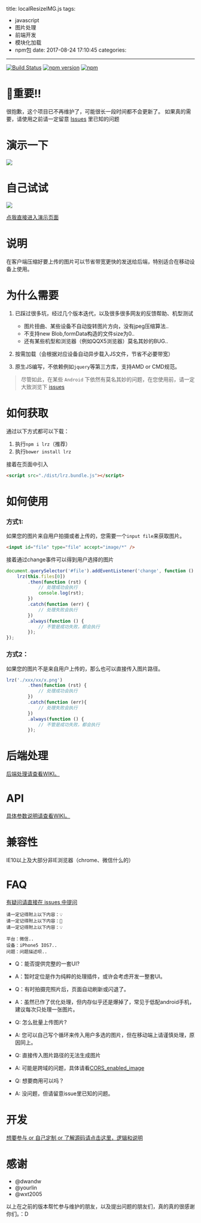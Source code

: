 title: localResizeIMG.js
tags: 
 - javascript
 - 图片处理
 - 前端开发
 - 模块化加载
 - npm包
date: 2017-08-24 17:10:45
categories:
---
[![Build Status](https://travis-ci.org/think2011/localResizeIMG.svg?branch=master)](https://travis-ci.org/think2011/localResizeIMG)
[![npm version](https://img.shields.io/npm/v/lrz.svg)](https://www.npmjs.com/package/lrz)
[![npm](https://img.shields.io/npm/l/express.svg)]()

# 🚨重要!!

很抱歉，这个项目已不再维护了，可能很长一段时间都不会更新了。
如果真的需要，请使用之前请一定留意 [Issues](https://github.com/think2011/localResizeIMG/issues?q=is%3Aissue+is%3Aopen+label%3Abug) 里已知的问题

# 演示一下

![](http://think2011.github.io/localResizeIMG/test/demo.gif)

# 自己试试

![](https://raw.github.com/think2011/localResizeIMG/master/test/qrcode.png)


[点我直接进入演示页面](http://think2011.github.io/localResizeIMG/test/)

# 说明
在客户端压缩好要上传的图片可以节省带宽更快的发送给后端，特别适合在移动设备上使用。

# 为什么需要

1. 已踩过很多坑，经过几个版本迭代，以及很多很多网友的反馈帮助、机型测试
    * 图片扭曲、某些设备不自动旋转图片方向，没有jpeg压缩算法..
    * 不支持new Blob,formData构造的文件size为0..
    * 还有某些机型和浏览器（例如QQX5浏览器）莫名其妙的BUG..
    
2. 按需加载（会根据对应设备自动异步载入JS文件，节省不必要带宽）

3. 原生JS编写，不依赖例如`jquery`等第三方库，支持AMD or CMD规范。

> 尽管如此，在某些 `Android` 下依然有莫名其妙的问题，在您使用前，请一定大致浏览下 [issues](https://github.com/think2011/localResizeIMG/issues)

# 如何获取

通过以下方式都可以下载：

1. 执行`npm i lrz`（推荐）
2. 执行`bower install lrz`

接着在页面中引入
```html
<script src="./dist/lrz.bundle.js"></script>
```

# 如何使用

### 方式1:

如果您的图片来自用户拍摄或者上传的，您需要一个`input file`来获取图片。

```html
<input id="file" type="file" accept="image/*" />
```

接着通过change事件可以得到用户选择的图片
```js
document.querySelector('#file').addEventListener('change', function () {
	lrz(this.files[0])
        .then(function (rst) {
            // 处理成功会执行
            console.log(rst);
        })
        .catch(function (err) {
            // 处理失败会执行
        })
        .always(function () {
            // 不管是成功失败，都会执行
        });
});
```

### 方式2：

如果您的图片不是来自用户上传的，那么也可以直接传入图片路径。

```js
lrz('./xxx/xx/x.png')
        .then(function (rst) {
            // 处理成功会执行
        })
        .catch(function (err){
            // 处理失败会执行
        })
        .always(function () {
            // 不管是成功失败，都会执行
        });
```

# 后端处理

[后端处理请查看WIKI。](https://github.com/think2011/localResizeIMG/wiki)


# API

[具体参数说明请查看WIKI。](https://github.com/think2011/localResizeIMG/wiki)

# 兼容性

IE10以上及大部分非IE浏览器（chrome、微信什么的）

# FAQ

[有疑问请直接在 issues 中提问](https://github.com/think2011/localResizeIMG/issues)

```
请一定记得附上以下内容：💡
请一定记得附上以下内容：🙈
请一定记得附上以下内容：💡

平台：微信..
设备：iPhone5 IOS7..
问题：问题描述呗..
```

* Q：能否提供完整的一套UI?
* A：暂时定位是作为纯粹的处理插件，或许会考虑开发一整套UI。

* Q：有时拍摄完照片后，页面自动刷新或闪退了。
* A：虽然已作了优化处理，但内存似乎还是爆掉了，常见于低配android手机，建议每次只处理一张图片。

* Q: 怎么批量上传图片?
* A: 您可以自己写个循环来传入用户多选的图片，但在移动端上请谨慎处理，原因同上。

* Q: 直接传入图片路径的无法生成图片
* A: 可能是跨域的问题，具体请看[CORS_enabled_image](https://developer.mozilla.org/en-US/docs/Web/HTML/CORS_enabled_image)

* Q: 想要商用可以吗？
* A: 没问题，但请留意issue里已知的问题。

# 开发

[想要参与 or 自己定制 or 了解源码请点击这里，逻辑和说明](https://github.com/think2011/localResizeIMG/wiki/3.-%E6%BA%90%E7%A0%81%E9%80%BB%E8%BE%91)

# 感谢

* @dwandw
* @yourlin
* @wxt2005

以上在之前的版本帮忙参与维护的朋友，以及提出问题的朋友们，真的真的很感谢你们。：D